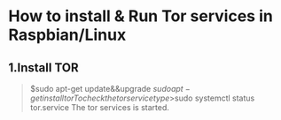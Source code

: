 # How to install & Run Tor services in Raspbian/Linux
## 1.Install TOR 
>$sudo apt-get update&&upgrade
>$sudo apt-get install tor
 To check the tor service type >$sudo systemctl status tor.service
The tor services is started.
            
